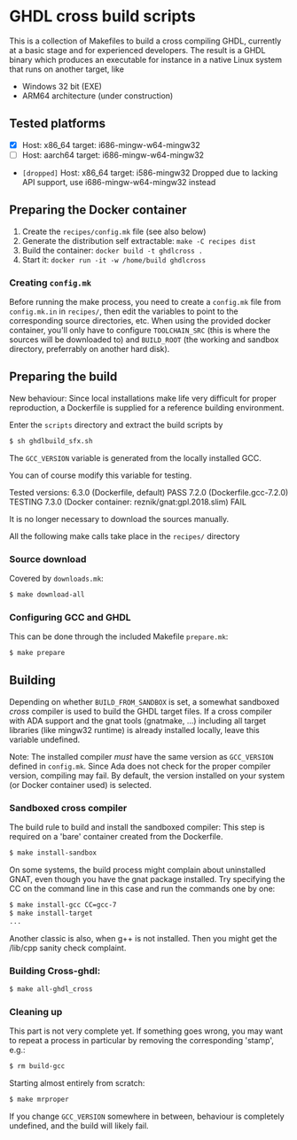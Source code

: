 # GHDL cross build scripts

This is a collection of Makefiles to build a cross compiling GHDL, currently at a basic stage and for experienced developers.
The result is a GHDL binary which produces an executable for instance in a native Linux system that runs on another target, like
  - Windows 32 bit (EXE)
  - ARM64 architecture (under construction)

## Tested platforms

  - [X] Host: x86\_64  target: i686-mingw-w64-mingw32
  - [ ] Host: aarch64  target: i686-mingw-w64-mingw32
  - `[dropped]` Host: x86\_64  target: i586-mingw32
    Dropped due to lacking API support, use i686-mingw-w64-mingw32 instead
  
## Preparing the Docker container

  1. Create the `recipes/config.mk` file (see also below)
  2. Generate the distribution self extractable: `make -C recipes dist`
  3. Build the container: `docker build -t ghdlcross .`
  4. Start it: `docker run -it -w /home/build ghdlcross`

### Creating `config.mk`

Before running the make process, you need to create a `config.mk` file from
`config.mk.in` in `recipes/`, then edit the variables to point to the
corresponding source directories, etc.
When using the provided docker container, you'll only have to configure
`TOOLCHAIN_SRC` (this is where the sources will be downloaded to) and
`BUILD_ROOT` (the working and sandbox directory, preferrably on another
hard disk).

## Preparing the build

New behaviour: Since local installations make life very difficult for
proper reproduction, a Dockerfile is supplied for a reference building
environment.

Enter the `scripts` directory and extract the build scripts by
```sh
$ sh ghdlbuild_sfx.sh
```

The `GCC_VERSION` variable is generated from the locally installed GCC.

You can of course modify this variable for testing.

Tested versions:
6.3.0  (Dockerfile, default)                         PASS
7.2.0  (Dockerfile.gcc-7.2.0)                        TESTING
7.3.0  (Docker container: reznik/gnat:gpl.2018.slim) FAIL

It is no longer necessary to download the sources manually.

All the following make calls take place in the `recipes/` directory

### Source download

Covered by `downloads.mk`:

```sh
$ make download-all
```

### Configuring GCC and GHDL

This can be done through the included Makefile `prepare.mk`:
```sh
$ make prepare
```

## Building

Depending on whether `BUILD_FROM_SANDBOX` is set, a somewhat sandboxed *cross* compiler is used to build the GHDL target files. If a cross compiler with ADA support and the gnat tools (gnatmake, ...) including all target libraries (like mingw32 runtime) is already installed locally, leave this variable undefined.

Note: The installed compiler *must* have the same version as `GCC_VERSION`
defined in `config.mk`. Since Ada does not check for the proper compiler
version, compiling may fail. By default, the version installed on your system
(or Docker container used) is selected.

### Sandboxed cross compiler

The build rule to build and install the sandboxed compiler:
This step is required on a 'bare' container created from the Dockerfile.

```sh
$ make install-sandbox
```

On some systems, the build process might complain about uninstalled GNAT,
even though you have the gnat package installed. Try specifying the CC
on the command line in this case and run the commands one by one:

```sh
$ make install-gcc CC=gcc-7
$ make install-target
...
```

Another classic is also, when g++ is not installed. Then you might get
the /lib/cpp sanity check complaint.

### Building Cross-ghdl:

```sh
$ make all-ghdl_cross
```

### Cleaning up

This part is not very complete yet. If something goes wrong, you may want
to repeat a process in particular by removing the corresponding 'stamp',
e.g.:

```sh
$ rm build-gcc
```

Starting almost entirely from scratch:
```sh
$ make mrproper
```

If you change `GCC_VERSION` somewhere in between, behaviour is completely
undefined, and the build will likely fail.
